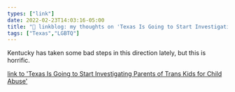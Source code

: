 ```yaml
---
types: ["link"]
date: 2022-02-23T14:03:16-05:00
title: "🔗 linkblog: my thoughts on 'Texas Is Going to Start Investigating Parents of Trans Kids for Child Abuse'"
tags: ["Texas","LGBTQ"]
---
```

Kentucky has taken some bad steps in this direction lately, but this is horrific.
 
[link to 'Texas Is Going to Start Investigating Parents of Trans Kids for Child Abuse'](https://www.vice.com/en/article/y3vxz5/texas-greg-abbott-transgender-kids-transition-procedures)

